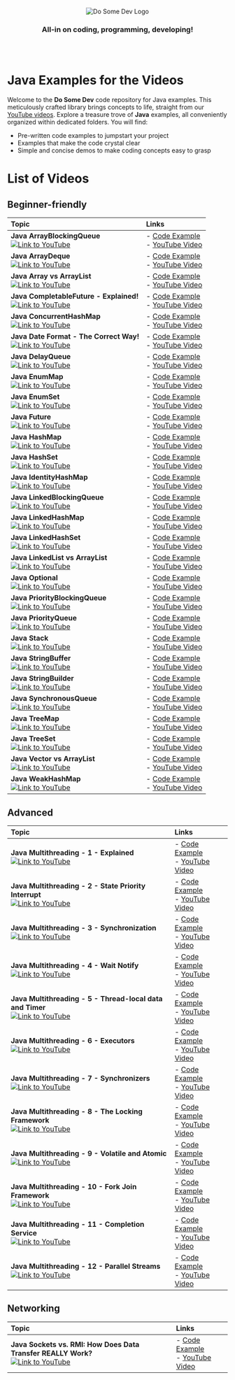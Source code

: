 <div align="center">
    <br>
    <img src="https://raw.githubusercontent.com/dosomedev/java/656667294fc2c03f1a879b6a1aa8ea01bb86da17/img/dsd-logo.svg" alt="Do Some Dev Logo" />
    <h3>All-in on coding, programming, developing!</h3>
    <br><br>
</div>

# Java Examples for the Videos
Welcome to the **Do Some Dev** code repository for Java examples. This meticulously crafted library brings concepts to life, straight from our [YouTube videos](https://youtube.com/@DoSomeDev?sub_confirmation=1). Explore a treasure trove of **Java** examples, all conveniently organized within dedicated folders. You will find:
* Pre-written code examples to jumpstart your project
* Examples that make the code crystal clear
* Simple and concise demos to make coding concepts easy to grasp

# List of Videos
## Beginner-friendly

| Topic | Links |
| :--- | :--- |
| **Java ArrayBlockingQueue** <br> [![Link to YouTube](https://github.com/dosomedev/java/blob/main/img/ArrayBlockingQueue.png?raw=true)](https://www.youtube.com/watch?v=T_PxKNUIljY&list=PLX1UpgTeV9a6tWRSrKYWu26SRIVFyyYJ0&index=11) | - [Code Example](./ArrayBlockingQueue) <br> - [YouTube Video](https://www.youtube.com/watch?v=T_PxKNUIljY&list=PLX1UpgTeV9a6tWRSrKYWu26SRIVFyyYJ0&index=11) |
| **Java ArrayDeque** <br> [![Link to YouTube](https://github.com/dosomedev/java/blob/main/img/ArrayDeque.png?raw=true)](https://www.youtube.com/watch?v=Ze23EjLHxkQ&list=PLX1UpgTeV9a6tWRSrKYWu26SRIVFyyYJ0&index=5&t=1s) | - [Code Example](./ArrayDeque) <br> - [YouTube Video](https://www.youtube.com/watch?v=Ze23EjLHxkQ&list=PLX1UpgTeV9a6tWRSrKYWu26SRIVFyyYJ0&index=5&t=1s) |
| **Java Array vs ArrayList** <br> [![Link to YouTube](https://github.com/dosomedev/java/blob/main/img/ArrayList.png?raw=true)](https://www.youtube.com/watch?v=tuo_HUqlknk&list=PLX1UpgTeV9a6tWRSrKYWu26SRIVFyyYJ0&index=19) | - [Code Example](./ArrayBlockingQueue) <br> - [YouTube Video](https://www.youtube.com/watch?v=tuo_HUqlknk&list=PLX1UpgTeV9a6tWRSrKYWu26SRIVFyyYJ0&index=19) |
| **Java CompletableFuture - Explained!** <br> [![Link to YouTube](https://github.com/dosomedev/java/blob/main/img/CompletableFuture.png?raw=true)](https://www.youtube.com/watch?v=6Q9htvaaR70&list=PLX1UpgTeV9a6tWRSrKYWu26SRIVFyyYJ0&index=2) | - [Code Example](./CompletableFuture) <br> - [YouTube Video](https://www.youtube.com/watch?v=6Q9htvaaR70&list=PLX1UpgTeV9a6tWRSrKYWu26SRIVFyyYJ0&index=2) |
| **Java ConcurrentHashMap** <br> [![Link to YouTube](https://github.com/dosomedev/java/blob/main/img/ConcurrentHashMap.png?raw=true)](https://www.youtube.com/watch?v=Wj0-8NLfqDM&list=PLX1UpgTeV9a6tWRSrKYWu26SRIVFyyYJ0&index=11) | - [Code Example](./ConcurrentHashMap) <br> - [YouTube Video](https://www.youtube.com/watch?v=Wj0-8NLfqDM&list=PLX1UpgTeV9a6tWRSrKYWu26SRIVFyyYJ0&index=11) |
| **Java Date Format - The Correct Way!** <br> [![Link to YouTube](https://github.com/dosomedev/java/blob/main/img/DateFormatting.png?raw=true)](https://www.youtube.com/watch?v=avdcbNZjeI4&list=PLX1UpgTeV9a6tWRSrKYWu26SRIVFyyYJ0&index=7&pp=gAQBiAQB) | - [Code Example](./DateFormatting) <br> - [YouTube Video](https://www.youtube.com/watch?v=avdcbNZjeI4&list=PLX1UpgTeV9a6tWRSrKYWu26SRIVFyyYJ0&index=7&pp=gAQBiAQB) |
| **Java DelayQueue** <br> [![Link to YouTube](https://github.com/dosomedev/java/blob/main/img/DelayQueue.png?raw=true)](https://www.youtube.com/watch?v=IAotYHvxrJ4&list=PLX1UpgTeV9a6tWRSrKYWu26SRIVFyyYJ0&index=4) | - [Code Example](./DelayQueue) <br> - [YouTube Video](https://www.youtube.com/watch?v=IAotYHvxrJ4&list=PLX1UpgTeV9a6tWRSrKYWu26SRIVFyyYJ0&index=4) |
| **Java EnumMap** <br> [![Link to YouTube](https://github.com/dosomedev/java/blob/main/img/EnumMap.png?raw=true)](https://www.youtube.com/watch?v=ugmdV8NRGzI&list=PLX1UpgTeV9a6tWRSrKYWu26SRIVFyyYJ0&index=21) | - [Code Example](./EnumMap) <br> - [YouTube Video](https://www.youtube.com/watch?v=ugmdV8NRGzI&list=PLX1UpgTeV9a6tWRSrKYWu26SRIVFyyYJ0&index=21) |
| **Java EnumSet** <br> [![Link to YouTube](https://github.com/dosomedev/java/blob/main/img/EnumSet.png?raw=true)](https://www.youtube.com/watch?v=G6ZfJjb0TAI&list=PLX1UpgTeV9a6tWRSrKYWu26SRIVFyyYJ0&index=16&pp=gAQBiAQB) | - [Code Example](./EnumSet) <br> - [YouTube Video](https://www.youtube.com/watch?v=G6ZfJjb0TAI&list=PLX1UpgTeV9a6tWRSrKYWu26SRIVFyyYJ0&index=16&pp=gAQBiAQB) |
| **Java Future** <br> [![Link to YouTube](https://github.com/dosomedev/java/blob/main/img/Future.png?raw=true)](https://www.youtube.com/watch?v=l_VGKx6KPqs&list=PLX1UpgTeV9a6tWRSrKYWu26SRIVFyyYJ0&index=5) | - [Code Example](./Future) <br> - [YouTube Video](https://www.youtube.com/watch?v=l_VGKx6KPqs&list=PLX1UpgTeV9a6tWRSrKYWu26SRIVFyyYJ0&index=5) |
| **Java HashMap** <br> [![Link to YouTube](https://github.com/dosomedev/java/blob/main/img/HashMap.png?raw=true)](https://www.youtube.com/watch?v=p1kOmJwkSf4&list=PLX1UpgTeV9a6tWRSrKYWu26SRIVFyyYJ0&index=9) | - [Code Example](./HashMap) <br> - [YouTube Video](https://www.youtube.com/watch?v=p1kOmJwkSf4&list=PLX1UpgTeV9a6tWRSrKYWu26SRIVFyyYJ0&index=9) |
| **Java HashSet** <br> [![Link to YouTube](https://github.com/dosomedev/java/blob/main/img/HashSet.png?raw=true)](https://www.youtube.com/watch?v=ZQ8ona2q6Fc&list=PLX1UpgTeV9a6tWRSrKYWu26SRIVFyyYJ0&index=27) | - [Code Example](./HashSet) <br> - [YouTube Video](https://www.youtube.com/watch?v=ZQ8ona2q6Fc&list=PLX1UpgTeV9a6tWRSrKYWu26SRIVFyyYJ0&index=27) |
| **Java IdentityHashMap** <br> [![Link to YouTube](https://github.com/dosomedev/java/blob/main/img/IdentityHashMap.png?raw=true)](https://www.youtube.com/watch?v=WAQ9QOgFfGA&list=PLX1UpgTeV9a6tWRSrKYWu26SRIVFyyYJ0&index=15) | - [Code Example](./IdentityHashMap) <br> - [YouTube Video](https://www.youtube.com/watch?v=WAQ9QOgFfGA&list=PLX1UpgTeV9a6tWRSrKYWu26SRIVFyyYJ0&index=15) |
| **Java LinkedBlockingQueue** <br> [![Link to YouTube](https://github.com/dosomedev/java/blob/main/img/LinkedBlockingQueue.png?raw=true)](https://www.youtube.com/watch?v=GI_Z3aPNjC4&list=PLX1UpgTeV9a6tWRSrKYWu26SRIVFyyYJ0&index=9&t=4s&pp=gAQBiAQB) | - [Code Example](./LinkedBlockingQueue) <br> - [YouTube Video](https://www.youtube.com/watch?v=GI_Z3aPNjC4&list=PLX1UpgTeV9a6tWRSrKYWu26SRIVFyyYJ0&index=9&t=4s&pp=gAQBiAQB) |
| **Java LinkedHashMap** <br> [![Link to YouTube](https://github.com/dosomedev/java/blob/main/img/LinkedHashMap.png?raw=true)](https://www.youtube.com/watch?v=lxQdYsDDFDQ&list=PLX1UpgTeV9a6tWRSrKYWu26SRIVFyyYJ0&index=1&pp=gAQBiAQB) | - [Code Example](./LinkedHashMap) <br> - [YouTube Video](https://www.youtube.com/watch?v=lxQdYsDDFDQ&list=PLX1UpgTeV9a6tWRSrKYWu26SRIVFyyYJ0&index=1&pp=gAQBiAQB) |
| **Java LinkedHashSet** <br> [![Link to YouTube](https://github.com/dosomedev/java/blob/main/img/LinkedHashSet.png?raw=true)](https://www.youtube.com/watch?v=VORJiUIAonU&list=PLX1UpgTeV9a6tWRSrKYWu26SRIVFyyYJ0&index=22&pp=gAQBiAQB) | - [Code Example](./LinkedHashSet) <br> - [YouTube Video](https://www.youtube.com/watch?v=VORJiUIAonU&list=PLX1UpgTeV9a6tWRSrKYWu26SRIVFyyYJ0&index=22&pp=gAQBiAQB) |
| **Java LinkedList vs ArrayList** <br> [![Link to YouTube](https://github.com/dosomedev/java/blob/main/img/LinkedList.png?raw=true)](https://www.youtube.com/watch?v=8KHgIA5NDZc&list=PLX1UpgTeV9a6tWRSrKYWu26SRIVFyyYJ0&index=16&t=1s) | - [Code Example](./LinkedList) <br> - [YouTube Video](https://www.youtube.com/watch?v=8KHgIA5NDZc&list=PLX1UpgTeV9a6tWRSrKYWu26SRIVFyyYJ0&index=16&t=1s) |
| **Java Optional** <br> [![Link to YouTube](https://github.com/dosomedev/java/blob/main/img/Optional.png?raw=true)](https://www.youtube.com/watch?v=ILR8HPjSRS4&list=PLX1UpgTeV9a6tWRSrKYWu26SRIVFyyYJ0&index=12) | - [Code Example](./Optional) <br> - [YouTube Video](https://www.youtube.com/watch?v=ILR8HPjSRS4&list=PLX1UpgTeV9a6tWRSrKYWu26SRIVFyyYJ0&index=12) |
| **Java PriorityBlockingQueue** <br> [![Link to YouTube](https://github.com/dosomedev/java/blob/main/img/PriorityBlockingQueue.png?raw=true)](https://www.youtube.com/watch?v=ismH4r5gzjE&list=PLX1UpgTeV9a6tWRSrKYWu26SRIVFyyYJ0&index=14) | - [Code Example](./PriorityBlockingQueue) <br> - [YouTube Video](https://www.youtube.com/watch?v=ismH4r5gzjE&list=PLX1UpgTeV9a6tWRSrKYWu26SRIVFyyYJ0&index=14) |
| **Java PriorityQueue** <br> [![Link to YouTube](https://github.com/dosomedev/java/blob/main/img/PriorityQueue.png?raw=true)](https://www.youtube.com/watch?v=QW1uzksQ4WM&list=PLX1UpgTeV9a6tWRSrKYWu26SRIVFyyYJ0&index=28) | - [Code Example](./PriorityQueue) <br> - [YouTube Video](https://www.youtube.com/watch?v=QW1uzksQ4WM&list=PLX1UpgTeV9a6tWRSrKYWu26SRIVFyyYJ0&index=28) |
| **Java Stack** <br> [![Link to YouTube](https://github.com/dosomedev/java/blob/main/img/Stack.png?raw=true)](https://www.youtube.com/watch?v=rvPUgTKWjxQ&list=PLX1UpgTeV9a6tWRSrKYWu26SRIVFyyYJ0&index=19) | - [Code Example](./Stack) <br> - [YouTube Video](https://www.youtube.com/watch?v=rvPUgTKWjxQ&list=PLX1UpgTeV9a6tWRSrKYWu26SRIVFyyYJ0&index=19) |
| **Java StringBuffer** <br> [![Link to YouTube](https://github.com/dosomedev/java/blob/main/img/StringBuffer.png?raw=true)](https://www.youtube.com/watch?v=GVn0gsuZEzI&list=PLX1UpgTeV9a6tWRSrKYWu26SRIVFyyYJ0&index=24) | - [Code Example](./StringBuffer) <br> - [YouTube Video](https://www.youtube.com/watch?v=GVn0gsuZEzI&list=PLX1UpgTeV9a6tWRSrKYWu26SRIVFyyYJ0&index=24) |
| **Java StringBuilder** <br> [![Link to YouTube](https://github.com/dosomedev/java/blob/main/img/StringBuilder.png?raw=true)](https://www.youtube.com/watch?v=MOZ3FAw8l1s&list=PLX1UpgTeV9a6tWRSrKYWu26SRIVFyyYJ0&index=24&pp=gAQBiAQB) | - [Code Example](./StringBuilder) <br> - [YouTube Video](https://www.youtube.com/watch?v=MOZ3FAw8l1s&list=PLX1UpgTeV9a6tWRSrKYWu26SRIVFyyYJ0&index=24&pp=gAQBiAQB) |
| **Java SynchronousQueue** <br> [![Link to YouTube](https://github.com/dosomedev/java/blob/main/img/SynchronousQueue.png?raw=true)](https://www.youtube.com/watch?v=w1fHygbKgGM&list=PLX1UpgTeV9a6tWRSrKYWu26SRIVFyyYJ0&index=20) | - [Code Example](./https://www.youtube.com/watch?v=w1fHygbKgGM&list=PLX1UpgTeV9a6tWRSrKYWu26SRIVFyyYJ0&index=20) <br> - [YouTube Video](SynchronousQueue) |
| **Java TreeMap** <br> [![Link to YouTube](https://github.com/dosomedev/java/blob/main/img/TreeMap.png?raw=true)](https://www.youtube.com/watch?v=thb4MFhOObI&list=PLX1UpgTeV9a6tWRSrKYWu26SRIVFyyYJ0&index=18) | - [Code Example](./TreeMap) <br> - [YouTube Video](https://www.youtube.com/watch?v=thb4MFhOObI&list=PLX1UpgTeV9a6tWRSrKYWu26SRIVFyyYJ0&index=18) |
| **Java TreeSet** <br> [![Link to YouTube](https://github.com/dosomedev/java/blob/main/img/TreeSet.png?raw=true)](https://www.youtube.com/watch?v=7jMfui6DYm4&list=PLX1UpgTeV9a6tWRSrKYWu26SRIVFyyYJ0&index=29) | - [Code Example](./TreeSet) <br> - [YouTube Video](https://www.youtube.com/watch?v=7jMfui6DYm4&list=PLX1UpgTeV9a6tWRSrKYWu26SRIVFyyYJ0&index=29) |
| **Java Vector vs ArrayList** <br> [![Link to YouTube](https://github.com/dosomedev/java/blob/main/img/Vector.png?raw=true)](https://www.youtube.com/watch?v=iWDGnBjvGRw&list=PLX1UpgTeV9a6tWRSrKYWu26SRIVFyyYJ0&index=26&t=1s) | - [Code Example](./Vector) <br> - [YouTube Video](https://www.youtube.com/watch?v=iWDGnBjvGRw&list=PLX1UpgTeV9a6tWRSrKYWu26SRIVFyyYJ0&index=26&t=1s) |
| **Java WeakHashMap** <br> [![Link to YouTube](https://github.com/dosomedev/java/blob/main/img/WeakHashMap.png?raw=true)](https://www.youtube.com/watch?v=KQVS8teW3TU&list=PLX1UpgTeV9a6tWRSrKYWu26SRIVFyyYJ0&index=7) | - [Code Example](./WeakHashMap) <br> - [YouTube Video](https://www.youtube.com/watch?v=KQVS8teW3TU&list=PLX1UpgTeV9a6tWRSrKYWu26SRIVFyyYJ0&index=7) |

## Advanced

| Topic | Links |
| :--- | :--- |
| **Java Multithreading - 1 - Explained** <br> [![Link to YouTube](https://github.com/dosomedev/java/blob/main/img/Threading-1.png?raw=true)](https://www.youtube.com/watch?v=tusUoAfYzAI&list=PLX1UpgTeV9a72qwFniza3BY1JDa5yoBhJ&index=11) | - [Code Example](./Threading) <br> - [YouTube Video](https://www.youtube.com/watch?v=tusUoAfYzAI&list=PLX1UpgTeV9a72qwFniza3BY1JDa5yoBhJ&index=11) |
| **Java Multithreading - 2 - State Priority Interrupt** <br> [![Link to YouTube](https://github.com/dosomedev/java/blob/main/img/Threading-2.png?raw=true)](https://www.youtube.com/watch?v=cW4w30GpUw0&list=PLX1UpgTeV9a72qwFniza3BY1JDa5yoBhJ&index=9&t=526s) | - [Code Example](./Threading) <br> - [YouTube Video](https://www.youtube.com/watch?v=cW4w30GpUw0&list=PLX1UpgTeV9a72qwFniza3BY1JDa5yoBhJ&index=9&t=526s) |
| **Java Multithreading - 3 - Synchronization** <br> [![Link to YouTube](https://github.com/dosomedev/java/blob/main/img/Threading-3.png?raw=true)](https://www.youtube.com/watch?v=cI2eImdH8Ek&list=PLX1UpgTeV9a72qwFniza3BY1JDa5yoBhJ&index=7&pp=gAQBiAQB) | - [Code Example](./Threading) <br> - [YouTube Video](https://www.youtube.com/watch?v=cI2eImdH8Ek&list=PLX1UpgTeV9a72qwFniza3BY1JDa5yoBhJ&index=7&pp=gAQBiAQB) |
| **Java Multithreading - 4 - Wait Notify** <br> [![Link to YouTube](https://github.com/dosomedev/java/blob/main/img/Threading-4.png?raw=true)](https://www.youtube.com/watch?v=3Zwo2uRTtis&list=PLX1UpgTeV9a72qwFniza3BY1JDa5yoBhJ&index=7) | - [Code Example](./Threading) <br> - [YouTube Video](https://www.youtube.com/watch?v=3Zwo2uRTtis&list=PLX1UpgTeV9a72qwFniza3BY1JDa5yoBhJ&index=7) |
| **Java Multithreading - 5 - Thread-local data and Timer** <br> [![Link to YouTube](https://github.com/dosomedev/java/blob/main/img/Threading-5.png?raw=true)](https://www.youtube.com/watch?v=5ZZwRscOfTo&list=PLX1UpgTeV9a72qwFniza3BY1JDa5yoBhJ&index=5&pp=gAQBiAQB) | - [Code Example](./Threading) <br> - [YouTube Video](https://www.youtube.com/watch?v=5ZZwRscOfTo&list=PLX1UpgTeV9a72qwFniza3BY1JDa5yoBhJ&index=5&pp=gAQBiAQB) |
| **Java Multithreading - 6 - Executors** <br> [![Link to YouTube](https://github.com/dosomedev/java/blob/main/img/Threading-6.png?raw=true)](https://www.youtube.com/watch?v=bhJMkJq61c0&list=PLX1UpgTeV9a72qwFniza3BY1JDa5yoBhJ&index=5) | - [Code Example](./Threading) <br> - [YouTube Video](https://www.youtube.com/watch?v=bhJMkJq61c0&list=PLX1UpgTeV9a72qwFniza3BY1JDa5yoBhJ&index=5) |
| **Java Multithreading - 7 - Synchronizers** <br> [![Link to YouTube](https://github.com/dosomedev/java/blob/main/img/Threading-7.png?raw=true)](https://www.youtube.com/watch?v=HYbXlvODl6E&list=PLX1UpgTeV9a72qwFniza3BY1JDa5yoBhJ&index=4) | - [Code Example](./Threading) <br> - [YouTube Video](https://www.youtube.com/watch?v=HYbXlvODl6E&list=PLX1UpgTeV9a72qwFniza3BY1JDa5yoBhJ&index=4) |
| **Java Multithreading - 8 - The Locking Framework** <br> [![Link to YouTube](https://github.com/dosomedev/java/blob/main/img/Threading-8.png?raw=true)](https://www.youtube.com/watch?v=dadfi-hxvNw&list=PLX1UpgTeV9a72qwFniza3BY1JDa5yoBhJ&index=3) | - [Code Example](./Threading) <br> - [YouTube Video](https://www.youtube.com/watch?v=dadfi-hxvNw&list=PLX1UpgTeV9a72qwFniza3BY1JDa5yoBhJ&index=3) |
| **Java Multithreading - 9 - Volatile and Atomic** <br> [![Link to YouTube](https://github.com/dosomedev/java/blob/main/img/Threading-9.png?raw=true)](https://www.youtube.com/watch?v=jAZpbCDyYtw&list=PLX1UpgTeV9a72qwFniza3BY1JDa5yoBhJ&index=2&t=1s) | - [Code Example](./Threading) <br> - [YouTube Video](https://www.youtube.com/watch?v=jAZpbCDyYtw&list=PLX1UpgTeV9a72qwFniza3BY1JDa5yoBhJ&index=2&t=1s) |
| **Java Multithreading - 10 - Fork Join Framework** <br> [![Link to YouTube](https://github.com/dosomedev/java/blob/main/img/Threading-10.png?raw=true)](https://www.youtube.com/watch?v=tusUoAfYzAI&list=PLX1UpgTeV9a72qwFniza3BY1JDa5yoBhJ&index=11) | - [Code Example](./Threading) <br> - [YouTube Video](https://www.youtube.com/watch?v=tusUoAfYzAI&list=PLX1UpgTeV9a72qwFniza3BY1JDa5yoBhJ&index=11) |
| **Java Multithreading - 11 - Completion Service** <br> [![Link to YouTube](https://github.com/dosomedev/java/blob/main/img/Threading-12.png?raw=true)](https://www.youtube.com/watch?v=W36j4pDNWmE&list=PLX1UpgTeV9a72qwFniza3BY1JDa5yoBhJ&index=12) | - [Code Example](./Threading) <br> - [YouTube Video](https://www.youtube.com/watch?v=W36j4pDNWmE&list=PLX1UpgTeV9a72qwFniza3BY1JDa5yoBhJ&index=12) |
| **Java Multithreading - 12 - Parallel Streams** <br> [![Link to YouTube](https://github.com/dosomedev/java/blob/main/img/Threading-11.png?raw=true)](https://www.youtube.com/watch?v=K-M_Q4EtWTc&list=PLX1UpgTeV9a72qwFniza3BY1JDa5yoBhJ) | - [Code Example](./Threading) <br> - [YouTube Video](https://www.youtube.com/watch?v=K-M_Q4EtWTc&list=PLX1UpgTeV9a72qwFniza3BY1JDa5yoBhJ) |

## Networking

| Topic | Links |
| :--- | :--- |
| **Java Sockets vs. RMI: How Does Data Transfer REALLY Work?** <br> [![Link to YouTube](https://github.com/dosomedev/java/blob/main/img/Networking-1.png?raw=true)](https://www.youtube.com/watch?v=unIQz-TOye0&list=PLX1UpgTeV9a5-T4AxYRWi3W7CzDytLXE3&index=1) | - [Code Example](./Networking) <br> - [YouTube Video](https://www.youtube.com/watch?v=unIQz-TOye0&list=PLX1UpgTeV9a5-T4AxYRWi3W7CzDytLXE3&index=1) |
